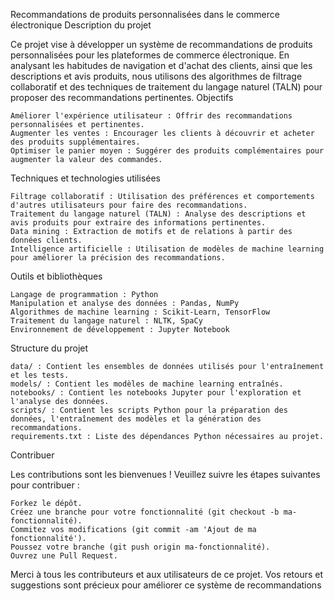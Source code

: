 Recommandations de produits personnalisées dans le commerce électronique
Description du projet

Ce projet vise à développer un système de recommandations de produits personnalisées pour les plateformes de commerce électronique. En analysant les habitudes de navigation et d'achat des clients, ainsi que les descriptions et avis produits, nous utilisons des algorithmes de filtrage collaboratif et des techniques de traitement du langage naturel (TALN) pour proposer des recommandations pertinentes.
Objectifs

    Améliorer l'expérience utilisateur : Offrir des recommandations personnalisées et pertinentes.
    Augmenter les ventes : Encourager les clients à découvrir et acheter des produits supplémentaires.
    Optimiser le panier moyen : Suggérer des produits complémentaires pour augmenter la valeur des commandes.

Techniques et technologies utilisées

    Filtrage collaboratif : Utilisation des préférences et comportements d'autres utilisateurs pour faire des recommandations.
    Traitement du langage naturel (TALN) : Analyse des descriptions et avis produits pour extraire des informations pertinentes.
    Data mining : Extraction de motifs et de relations à partir des données clients.
    Intelligence artificielle : Utilisation de modèles de machine learning pour améliorer la précision des recommandations.

Outils et bibliothèques

    Langage de programmation : Python
    Manipulation et analyse des données : Pandas, NumPy
    Algorithmes de machine learning : Scikit-Learn, TensorFlow
    Traitement du langage naturel : NLTK, SpaCy
    Environnement de développement : Jupyter Notebook

Structure du projet

    data/ : Contient les ensembles de données utilisés pour l'entraînement et les tests.
    models/ : Contient les modèles de machine learning entraînés.
    notebooks/ : Contient les notebooks Jupyter pour l'exploration et l'analyse des données.
    scripts/ : Contient les scripts Python pour la préparation des données, l'entraînement des modèles et la génération des recommandations.
    requirements.txt : Liste des dépendances Python nécessaires au projet.

Contribuer

Les contributions sont les bienvenues ! Veuillez suivre les étapes suivantes pour contribuer :

    Forkez le dépôt.
    Créez une branche pour votre fonctionnalité (git checkout -b ma-fonctionnalité).
    Commitez vos modifications (git commit -am 'Ajout de ma fonctionnalité').
    Poussez votre branche (git push origin ma-fonctionnalité).
    Ouvrez une Pull Request.

Merci à tous les contributeurs et aux utilisateurs de ce projet. Vos retours et suggestions sont précieux pour améliorer ce système de recommandations
